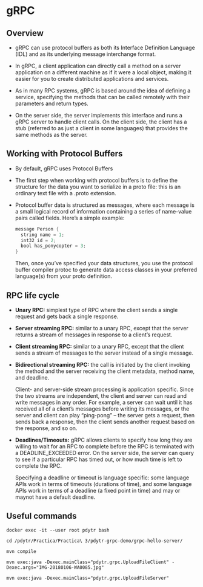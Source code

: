 # gRPC
## Overview
- gRPC can use protocol buffers as both its Interface Definition Language (IDL) and as its underlying message interchange format.

- In gRPC, a client application can directly call a method on a server application on a different machine as if it were a local object, making it easier for you to create distributed applications and services.

-  As in many RPC systems, gRPC is based around the idea of defining a service, specifying the methods that can be called remotely with their parameters and return types.

- On the server side, the server implements this interface and runs a gRPC server to handle client calls. On the client side, the client has a stub (referred to as just a client in some languages) that provides the same methods as the server.

## Working with Protocol Buffers

- By default, gRPC uses Protocol Buffers

- The first step when working with protocol buffers is to define the structure for the data you want to serialize in a proto file: this is an ordinary text file with a .proto extension. 

- Protocol buffer data is structured as messages, where each message is a small logical record of information containing a series of name-value pairs called fields. Here’s a simple example:
  ```java
  message Person {
    string name = 1;
    int32 id = 2;
    bool has_ponycopter = 3;
  }
  ```
  Then, once you’ve specified your data structures, you use the protocol buffer compiler protoc to generate data access classes in your preferred language(s) from your proto definition.

## RPC life cycle

- **Unary RPC:** simplest type of RPC where the client sends a single request and gets back a single response.

- **Server streaming RPC:** similar to a unary RPC, except that the server returns a stream of messages in response to a client’s request.

- **Client streaming RPC:** similar to a unary RPC, except that the client sends a stream of messages to the server instead of a single message.

- **Bidirectional streaming RPC:** the call is initiated by the client invoking the method and the server receiving the client metadata, method name, and deadline.

  Client- and server-side stream processing is application specific. Since the two streams are independent, the client and server can read and write messages in any order. For example, a server can wait until it has received all of a client’s messages before writing its messages, or the server and client can play “ping-pong” – the server gets a request, then sends back a response, then the client sends another request based on the response, and so on.

- **Deadlines/Timeouts:** gRPC allows clients to specify how long they are willing to wait for an RPC to complete before the RPC is terminated with a DEADLINE_EXCEEDED error. On the server side, the server can query to see if a particular RPC has timed out, or how much time is left to complete the RPC.

  Specifying a deadline or timeout is language specific: some language APIs work in terms of timeouts (durations of time), and some language APIs work in terms of a deadline (a fixed point in time) and may or maynot have a default deadline.

## Useful commands

`docker exec -it --user root pdytr bash`

`cd /pdytr/Practica/Practica\ 3/pdytr-grpc-demo/grpc-hello-server/`

`mvn compile`

`mvn exec:java -Dexec.mainClass="pdytr.grpc.UploadFileClient" -Dexec.args="IMG-20180106-WA0085.jpg"`

`mvn exec:java -Dexec.mainClass="pdytr.grpc.UploadFileServer"`

